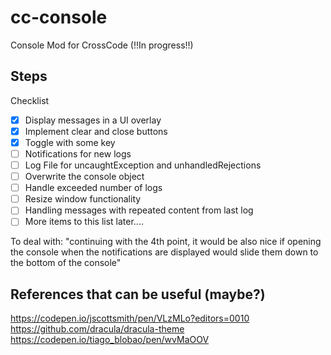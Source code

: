 # cc-console

Console Mod for CrossCode (!!In progress!!)

## Steps

Checklist
- [x] Display messages in a UI overlay    
- [x] Implement clear and close buttons
- [x] Toggle with some key
- [ ] Notifications for new logs
- [ ] Log File for uncaughtException and unhandledRejections
- [ ] Overwrite the console object
- [ ] Handle exceeded number of logs
- [ ] Resize window functionality
- [ ] Handling messages with repeated content from last log 
- [ ] More items to this list later....

To deal with:
"continuing with the 4th point, it would be also nice if opening the console when the notifications are displayed would slide them down to the bottom of the console"

## References that can be useful (maybe?)
https://codepen.io/jscottsmith/pen/VLzMLo?editors=0010
https://github.com/dracula/dracula-theme
https://codepen.io/tiago_blobao/pen/wvMaOOV 